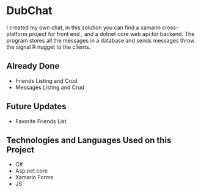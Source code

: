 # DubChat 

I created my own chat, in this solution you can find a xamarin cross-platform project for front end , and a dotnet core web api for backend.
The program stores all the messages in a database and sends messages throw the signal R nugget to the clients.

## Already Done
- Friends Listing and Crud
- Messages Listing and Crud

## Future Updates

- Favorite Friends List

## Technologies and Languages Used on this Project

- C#
- Asp.net core
- Xamarin Forms
- JS 

